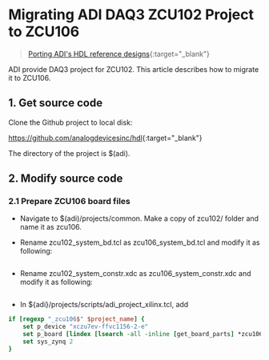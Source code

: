 # Migrating ADI DAQ3 ZCU102 Project to ZCU106

> [Porting ADI's HDL reference designs](https://wiki.analog.com/resources/fpga/docs/hdl/porting_project_quick_start_guide){:target="_blank"}

ADI provide DAQ3 project for ZCU102. This article describes how to migrate it to ZCU106.

## 1. Get source code

Clone the Github project to local disk:

<https://github.com/analogdevicesinc/hdl>{:target="_blank"}

The directory of the project is $(adi).

## 2. Modify source code

### 2.1 Prepare ZCU106 board files

- Navigate to $(adi)/projects/common. Make a copy of zcu102/ folder and name it as zcu106.

- Rename zcu102_system_bd.tcl as zcu106_system_bd.tcl and modify it as following:

```tcl
```

- Rename zcu102_system_constr.xdc as zcu106_system_constr.xdc and modify it as following:

```tcl
```

- In ${adi}/projects/scripts/adi_project_xilinx.tcl, add

```tcl
if [regexp "_zcu106$" $project_name] {
    set p_device "xczu7ev-ffvc1156-2-e"
    set p_board [lindex [lsearch -all -inline [get_board_parts] *zcu106*] end]
    set sys_zynq 2
}
```